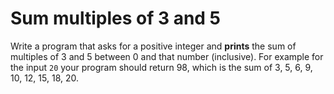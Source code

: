 # Sum multiples of 3 and 5

Write a program that asks for a positive integer and **prints** the sum of multiples of 3 and 5 between 0 and that number (inclusive).
For example for the input `20` your program should return 98, which is the sum of 3, 5, 6, 9, 10, 12, 15, 18, 20.
